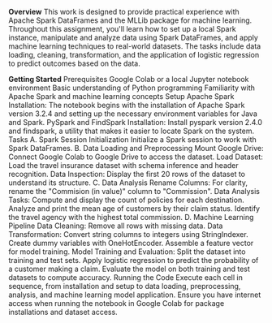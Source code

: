 **Overview**
This work is designed to provide practical experience with Apache Spark DataFrames and the MLLib package for machine learning. Throughout this assignment, you'll learn how to set up a local Spark instance, manipulate and analyze data using Spark DataFrames, and apply machine learning techniques to real-world datasets. The tasks include data loading, cleaning, transformation, and the application of logistic regression to predict outcomes based on the data.

**Getting Started**
Prerequisites
Google Colab or a local Jupyter notebook environment
Basic understanding of Python programming
Familiarity with Apache Spark and machine learning concepts
Setup
Apache Spark Installation: The notebook begins with the installation of Apache Spark version 3.2.4 and setting up the necessary environment variables for Java and Spark.
PySpark and FindSpark Installation: Install pyspark version 2.4.0 and findspark, a utility that makes it easier to locate Spark on the system.
 Tasks
A. Spark Session Initialization
Initialize a Spark session to work with Spark DataFrames.
B. Data Loading and Preprocessing
Mount Google Drive: Connect Google Colab to Google Drive to access the dataset.
Load Dataset: Load the travel insurance dataset with schema inference and header recognition.
Data Inspection: Display the first 20 rows of the dataset to understand its structure.
C. Data Analysis
Rename Columns: For clarity, rename the "Commision (in value)" column to "Commission".
Data Analysis Tasks:
Compute and display the count of policies for each destination.
Analyze and print the mean age of customers by their claim status.
Identify the travel agency with the highest total commission.
D. Machine Learning Pipeline
Data Cleaning: Remove all rows with missing data.
Data Transformation:
Convert string columns to integers using StringIndexer.
Create dummy variables with OneHotEncoder.
Assemble a feature vector for model training.
Model Training and Evaluation:
Split the dataset into training and test sets.
Apply logistic regression to predict the probability of a customer making a claim.
Evaluate the model on both training and test datasets to compute accuracy.
Running the Code
Execute each cell in sequence, from installation and setup to data loading, preprocessing, analysis, and machine learning model application.
Ensure you have internet access when running the notebook in Google Colab for package installations and dataset access.
